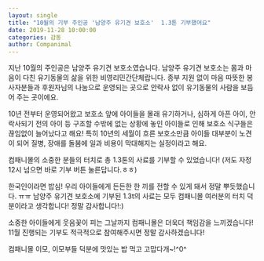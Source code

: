 ```yaml
---
layout: single
title: "10월의 기부 주인공 '남양주 유기견 보호소'  1.3톤 기부했어요"
date: 2019-11-28 10:00:00
categories: 감동
author: Companimal
---
```


지난 10월의 주인공은 남양주 유기견 보호소였습니다. 남양주 유기견 보호소는 몸과 마음이 다친 유기동물의 삶을 위한 비영리민간단체랍니다. 종부 지원 없이 마음 따뜻한 봉사자분들과 후원자님의 나눔으로 운영되는 곳으로 안락사 없이 유기동물의 사람을 보듬어 주는 곳이에요.

10년 전부터 운영되어왔고 보호소 앞에 아이들을 몰래 유기하거나, 심하게 아픈 아이, 안락사되기 전의 아이 등 구조할 수밖에 없는 상황에 놓인 아이들로 인해 보호소 식구들은 끊임없이 늘어났다고 해요! 특히 10년의 세월이 흐른 보호소만큼 아이들 대부분이 노견이 되어 질병, 장애를 돌봄에 일과 비용이 막대해지는 실정이라고 해요.

컴패니몰의 소중한 분들의 터치로 총 1.3톤의 사료를 기부할 수 있었습니다! (저도 자정 12시 넘으면 바로 기부 버튼 눌른답니다.ㅎㅎ)

한국인이라면 밥심! 우리 아이들에게 든든한 한 끼를 전할 수 있게 돼서 정말 뿌듯했습니다. ㅠㅠ 남양주 유기견 보호소에 기부된 1.3t의 사료는 모두 컴패니몰 여러분의 터치 덕분이라고 생각합니다! 정말 감사합니다!:)

소중한 아이들에게 웃음꽃이 피는 그날까지 컴패니몰은 더욱더 책임감을 느끼겠습니다! 11월 진행되는 기부도 적극적으로 참여해주시면 정말 감사하겠습니다!

컴패니몰 이모, 이모부들 덕분에 맛있는 밥 먹고 고맙다개~!^0^
